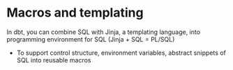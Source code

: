
# Macros and templating
In dbt, you can combine SQL with Jinja, a templating language, into programming environment for SQL (Jinja + SQL = PL/SQL)
- To support control structure, environment variables, abstract snippets of SQL into reusable macros


